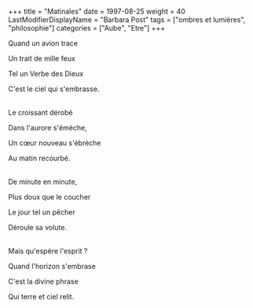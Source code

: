 +++
title = "Matinales"
date = 1997-08-25
weight = 40
LastModifierDisplayName = "Barbara Post"
tags = ["ombres et lumières", "philosophie"]
categories = ["Aube", "Etre"]
+++

Quand un avion trace

Un trait de mille feux

Tel un Verbe des Dieux

C'est le ciel qui s'embrasse.

 \
Le croissant dérobé

Dans l'aurore s'émèche,

Un cœur nouveau s'ébrèche

Au matin recourbé.

 \
De minute en minute,

Plus doux que le coucher

Le jour tel un pêcher

Déroule sa volute.

 \
Mais qu'espère l'esprit ?

Quand l'horizon s'embrase

C'est la divine phrase

Qui terre et ciel relit.
